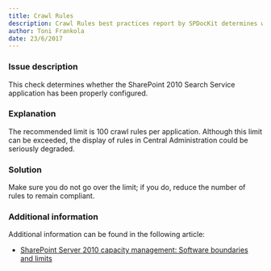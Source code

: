 ```yaml
---
title: Crawl Rules
description: Crawl Rules best practices report by SPDocKit determines whether the SharePoint 2010 Search Service application has been properly configured.
author: Toni Frankola
date: 23/6/2017
---
```

### Issue description
This check determines whether the SharePoint 2010 Search Service application has been properly configured.
### Explanation
The recommended limit is 100 crawl rules per application. Although this limit can be exceeded, the display of rules in Central Administration could be seriously degraded.
### Solution
Make sure you do not go over the limit; if you do, reduce the number of rules to remain compliant.
### Additional information 
Additional information can be found in the following article:

* <a href="https://technet.microsoft.com/en-us/library/cc262787(v=office.14).aspx">SharePoint Server 2010 capacity management: Software boundaries and limits</a>